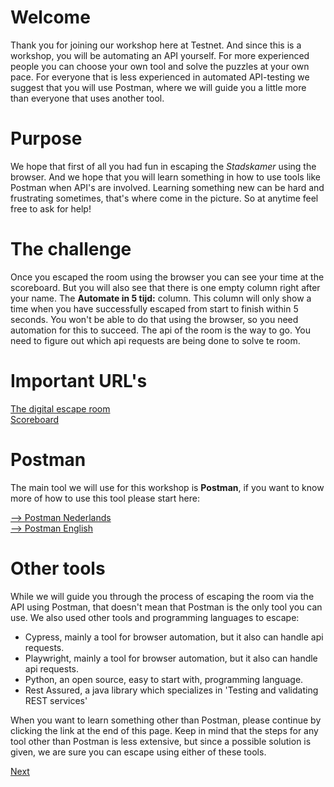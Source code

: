 # Welcome

Thank you for joining our workshop here at Testnet. And since this is a workshop, you will be
automating an API yourself. For more experienced people you can choose your own tool and solve the
puzzles at your own pace. For everyone that is less experienced in automated API-testing we suggest
that you will use Postman, where we will guide you a little more than everyone that uses another tool.

# Purpose

We hope that first of all you had fun in escaping the _Stadskamer_ using the browser.
And we hope that you will learn something in how to use tools like Postman when API's are
involved. Learning something new can be hard and frustrating sometimes, that's where
come in the picture. So at anytime feel free to ask for help!

# The challenge
Once you escaped the room using the browser you can see your time at the scoreboard. 
But you will also see that there is one empty column right after your name.
The **Automate in 5 tijd:** column. 
This column will only show a time when you have successfully escaped from start to finish within 5 seconds.
You won't be able to do that using the browser, so you need automation for this to succeed. 
The api of the room is the way to go. 
You need to figure out which api requests are being done to solve te room.

# Important URL's
[The digital escape room](https://ta-workshop.nl/#/)
<br>[Scoreboard](https://score.ta-workshop.nl/#/scores;roomId=1)


# Postman
The main tool we will use for this workshop is **Postman**, if you want to know more of how to use this tool
please start here:

[--> Postman Nederlands](./postman/Nederlands/00.%20legend.md)
<br>
[--> Postman English](./postman/English/00.%20legend.md)

# Other tools
While we will guide you through the process of escaping the room via the API using Postman, that doesn't mean that
Postman is the only tool you can use. We also used other tools and programming languages to escape:
 - Cypress, mainly a tool for browser automation, but it also can handle api requests.
 - Playwright, mainly a tool for browser automation, but it also can handle api requests.
 - Python, an open source, easy to start with, programming language.
 - Rest Assured, a java library which specializes in 'Testing and validating REST services'

When you want to learn something other than Postman, please continue by clicking the link at the end of this page.
Keep in mind that the steps for any tool other than Postman is less extensive, but since a possible solution is given,
we are sure you can escape using either of these tools.

[Next](01.%20apikey.md)
